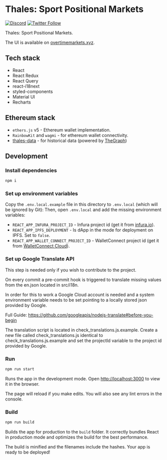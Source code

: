 # Thales: Sport Positional Markets

[![Discord](https://img.shields.io/discord/906484044915687464.svg?color=768AD4&label=discord&logo=https%3A%2F%2Fdiscordapp.com%2Fassets%2F8c9701b98ad4372b58f13fd9f65f966e.svg)](https://discord.com/invite/rB3AWKwACM)
[![Twitter Follow](https://img.shields.io/twitter/follow/OvertimeMarkets?style=social)](https://twitter.com/OvertimeMarkets)

Thales: Sport Positional Markets.

The UI is available on [overtimemarkets.xyz](https://overtimemarkets.xyz).

## Tech stack

-   React
-   React Redux
-   React Query
-   react-i18next
-   styled-components
-   Material UI
-   Recharts

## Ethereum stack

-   `ethers.js` v5 - Ethereum wallet implementation.
-   `RainbowKit` and `wagmi` - for ethereum wallet connectivity.
-   [thales-data](https://github.com/thales-markets/thales-data) - for historical data (powered by [TheGraph](https://thegraph.com/))

## Development

### Install dependencies

```bash
npm i
```

### Set up environment variables

Copy the `.env.local.example` file in this directory to `.env.local` (which will be ignored by Git):
Then, open `.env.local` and add the missing environment variables:

-   `REACT_APP_INFURA_PROJECT_ID` - Infura project id (get it from [infura.io](https://infura.io/)).
-   `REACT_APP_IPFS_DEPLOYMENT` - Is dApp in the mode for deployment on IPFS. Set to `false`.
-   `REACT_APP_WALLET_CONNECT_PROJECT_ID` - WalletConnect project id (get it from [WalletConnect Cloud](https://cloud.walletconnect.com/)).

### Set up Google Translate API

This step is needed only if you wish to contribute to the project.

On every commit a pre-commit hook is triggered to translate missing values from the en.json located in src/i18n.

In order for this to work a Google Cloud account is needed and a system environment variable needs to be set pointing
to a locally stored json provided by Google.

Full Guide: https://github.com/googleapis/nodejs-translate#before-you-begin

The translation script is located in check_translations.js.example. Create a new file called check_translations.js identical to check_translations.js.example and set the projectId variable to the project id provided by Google.

### Run

```bash
npm run start
```

Runs the app in the development mode.
Open [http://localhost:3000](http://localhost:3000) to view it in the browser.

The page will reload if you make edits.
You will also see any lint errors in the console.

### Build

```bash
npm run build
```

Builds the app for production to the `build` folder.
It correctly bundles React in production mode and optimizes the build for the best performance.

The build is minified and the filenames include the hashes.
Your app is ready to be deployed!
